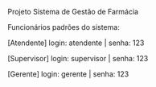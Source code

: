 Projeto Sistema de Gestão de Farmácia

Funcionários padrões do sistema:

[Atendente]
login: atendente
| senha: 123

[Supervisor]
login: supervisor
| senha: 123

[Gerente]
login: gerente
| senha: 123